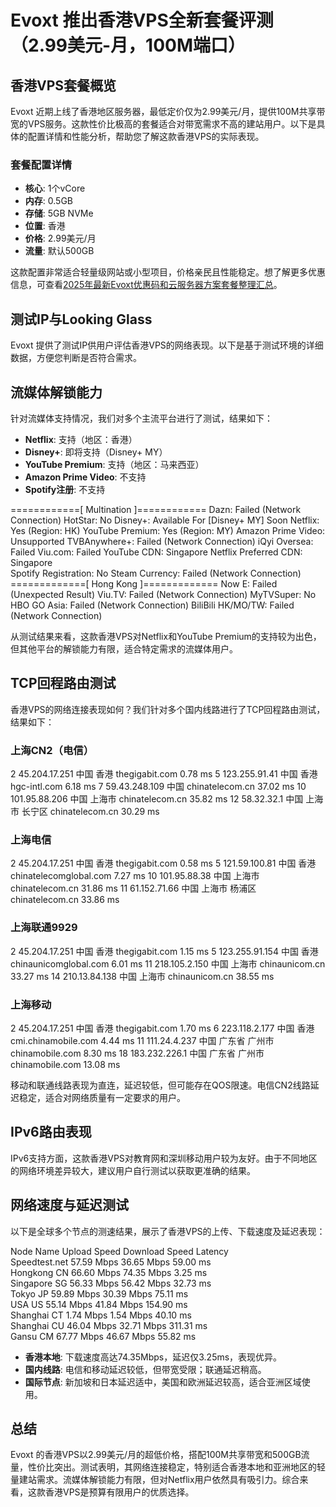 # Evoxt 推出香港VPS全新套餐评测（2.99美元-月，100M端口）

## 香港VPS套餐概览

Evoxt 近期上线了香港地区服务器，最低定价仅为2.99美元/月，提供100M共享带宽的VPS服务。这款性价比极高的套餐适合对带宽需求不高的建站用户。以下是具体的配置详情和性能分析，帮助您了解这款香港VPS的实际表现。

### 套餐配置详情

- **核心**: 1个vCore  
- **内存**: 0.5GB  
- **存储**: 5GB NVMe  
- **位置**: 香港  
- **价格**: 2.99美元/月  
- **流量**: 默认500GB  

这款配置非常适合轻量级网站或小型项目，价格亲民且性能稳定。想了解更多优惠信息，可查看[2025年最新Evoxt优惠码和云服务器方案套餐整理汇总](https://bit.ly/evoxt)。

## 测试IP与Looking Glass

Evoxt 提供了测试IP供用户评估香港VPS的网络表现。以下是基于测试环境的详细数据，方便您判断是否符合需求。

## 流媒体解锁能力

针对流媒体支持情况，我们对多个主流平台进行了测试，结果如下：

- **Netflix**: 支持（地区：香港）  
- **Disney+**: 即将支持（Disney+ MY）  
- **YouTube Premium**: 支持（地区：马来西亚）  
- **Amazon Prime Video**: 不支持  
- **Spotify注册**: 不支持  

============[ Multination ]============
Dazn:              Failed (Network Connection)
HotStar:           No
Disney+:           Available For [Disney+ MY] Soon
Netflix:           Yes (Region: HK)
YouTube Premium:   Yes (Region: MY)
Amazon Prime Video: Unsupported
TVBAnywhere+:      Failed (Network Connection)
iQyi Oversea:      Failed
Viu.com:           Failed
YouTube CDN:       Singapore 
Netflix Preferred CDN: Singapore  
Spotify Registration: No
Steam Currency:    Failed (Network Connection)
=============[ Hong Kong ]=============
Now E:             Failed (Unexpected Result)
Viu.TV:            Failed (Network Connection)
MyTVSuper:         No
HBO GO Asia:       Failed (Network Connection)
BiliBili HK/MO/TW: Failed (Network Connection)

从测试结果来看，这款香港VPS对Netflix和YouTube Premium的支持较为出色，但其他平台的解锁能力有限，适合特定需求的流媒体用户。

## TCP回程路由测试

香港VPS的网络连接表现如何？我们针对多个国内线路进行了TCP回程路由测试，结果如下：

### 上海CN2（电信）

2   45.204.17.251   中国 香港   thegigabit.com   0.78 ms
5   123.255.91.41   中国 香港   hgc-intl.com     6.18 ms
7   59.43.248.109   中国    chinatelecom.cn  37.02 ms
10  101.95.88.206   中国 上海市   chinatelecom.cn  35.82 ms
12  58.32.32.1      中国 上海市 长宁区 chinatelecom.cn  30.29 ms

### 上海电信

2   45.204.17.251   中国 香港   thegigabit.com   0.58 ms
5   121.59.100.81   中国 香港   chinatelecomglobal.com  7.27 ms
10  101.95.88.38    中国 上海市   chinatelecom.cn  31.86 ms
11  61.152.71.66    中国 上海市 杨浦区 chinatelecom.cn  33.86 ms

### 上海联通9929

2   45.204.17.251   中国 香港   thegigabit.com   1.15 ms
5   123.255.91.154  中国 香港   chinaunicomglobal.com  6.01 ms
11  218.105.2.150   中国 上海市   chinaunicom.cn  33.27 ms
14  210.13.84.138   中国 上海市   chinaunicom.cn  38.55 ms

### 上海移动

2   45.204.17.251   中国 香港   thegigabit.com   1.70 ms
6   223.118.2.177   中国 香港   cmi.chinamobile.com  4.44 ms
11  111.24.4.237    中国 广东省 广州市  chinamobile.com  8.30 ms
18  183.232.226.1   中国 广东省 广州市  chinamobile.com  13.08 ms

移动和联通线路表现为直连，延迟较低，但可能存在QOS限速。电信CN2线路延迟稳定，适合对网络质量有一定要求的用户。

## IPv6路由表现

IPv6支持方面，这款香港VPS对教育网和深圳移动用户较为友好。由于不同地区的网络环境差异较大，建议用户自行测试以获取更准确的结果。

## 网络速度与延迟测试

以下是全球多个节点的测速结果，展示了香港VPS的上传、下载速度及延迟表现：

Node Name       Upload Speed  Download Speed  Latency     
Speedtest.net   57.59 Mbps    36.65 Mbps      59.00 ms    
Hongkong CN     66.60 Mbps    74.35 Mbps      3.25 ms     
Singapore SG    56.33 Mbps    56.42 Mbps      32.73 ms    
Tokyo JP        59.89 Mbps    30.39 Mbps      75.11 ms    
USA US          55.14 Mbps    41.84 Mbps      154.90 ms   
Shanghai CT     1.74 Mbps     1.54 Mbps       40.10 ms    
Shanghai CU     46.04 Mbps    32.71 Mbps      311.31 ms   
Gansu CM        67.77 Mbps    46.67 Mbps      55.82 ms

- **香港本地**: 下载速度高达74.35Mbps，延迟仅3.25ms，表现优异。  
- **国内线路**: 电信和移动延迟较低，但带宽受限；联通延迟稍高。  
- **国际节点**: 新加坡和日本延迟适中，美国和欧洲延迟较高，适合亚洲区域使用。

## 总结

Evoxt 的香港VPS以2.99美元/月的超低价格，搭配100M共享带宽和500GB流量，性价比突出。测试表明，其网络连接稳定，特别适合香港本地和亚洲地区的轻量建站需求。流媒体解锁能力有限，但对Netflix用户依然具有吸引力。综合来看，这款香港VPS是预算有限用户的优质选择。